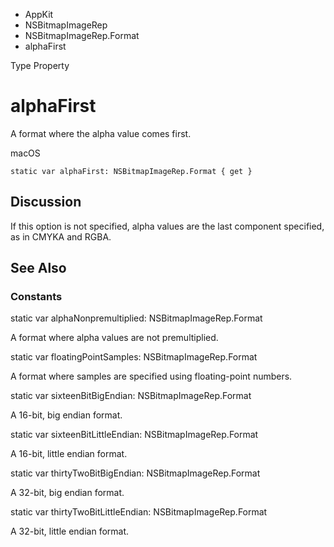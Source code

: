 

- AppKit
- NSBitmapImageRep
- NSBitmapImageRep.Format
-  alphaFirst 

Type Property

# alphaFirst

A format where the alpha value comes first.

macOS

``` source
static var alphaFirst: NSBitmapImageRep.Format { get }
```

## Discussion

If this option is not specified, alpha values are the last component specified, as in CMYKA and RGBA.

## See Also

### Constants

static var alphaNonpremultiplied: NSBitmapImageRep.Format

A format where alpha values are not premultiplied.

static var floatingPointSamples: NSBitmapImageRep.Format

A format where samples are specified using floating-point numbers.

static var sixteenBitBigEndian: NSBitmapImageRep.Format

A 16-bit, big endian format.

static var sixteenBitLittleEndian: NSBitmapImageRep.Format

A 16-bit, little endian format.

static var thirtyTwoBitBigEndian: NSBitmapImageRep.Format

A 32-bit, big endian format.

static var thirtyTwoBitLittleEndian: NSBitmapImageRep.Format

A 32-bit, little endian format.

